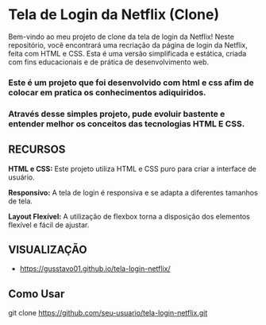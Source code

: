 # Tela de Login da Netflix (Clone)
Bem-vindo ao meu projeto de clone da tela de login da Netflix! Neste repositório, você encontrará uma recriação da página de login da Netflix, feita com HTML e CSS. Esta é uma versão simplificada e estática, criada com fins educacionais e de prática de desenvolvimento web.
### Este é um projeto que foi desenvolvido com html e css afim de colocar em pratica os conhecimentos adiquiridos.
### Através desse simples projeto, pude evoluir bastente e entender melhor os conceitos das tecnologias HTML E CSS.

## RECURSOS 

**HTML e CSS:** Este projeto utiliza HTML e CSS puro para criar a interface de usuário.

**Responsivo:** A tela de login é responsiva e se adapta a diferentes tamanhos de tela.

**Layout Flexível:** A utilização de flexbox torna a disposição dos elementos flexível e fácil de ajustar.

## VISUALIZAÇÃO 
* https://gusstavo01.github.io/tela-login-netflix/
## Como Usar
git clone https://github.com/seu-usuario/tela-login-netflix.git

